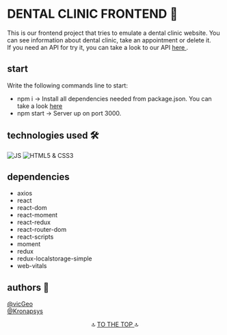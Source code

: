 # DENTAL CLINIC FRONTEND 🦷
This is our frontend project that tries to emulate a dental clinic website. You can see information about dental clinic, take an appointment or delete it. </br>
If you need an API for try it, you can take a look to our API <a href="https://github.com/Kronapsys/api-clinica-dentista"> here </a> .

## start
Write the following commands line to start: </br>
- npm i -> Install all dependencies needed from package.json. You can take a look <a href="#dependencies"> here </a> </br>
- npm start -> Server up on port 3000.

## technologies used 🛠️
![JS](https://i.imgur.com/lDoNwKn.png)
![HTML5 & CSS3](https://i.imgur.com/YGFHOGJ.png)

## dependencies

- axios </br>
- react </br>
- react-dom </br>
- react-moment </br>
- react-redux </br>
- react-router-dom </br>
- react-scripts </br>
- moment </br>
- redux </br>
- redux-localstorage-simple </br>
- web-vitals </br>

## authors 🧐
<a href="https://github.com/vicGeo">@vicGeo</a> </br>
<a href="https://github.com/Kronapsys">@Kronapsys</a> </br>

<p align="center">
🔝 <a href="#start"> TO THE TOP </a> 🔝
</p>